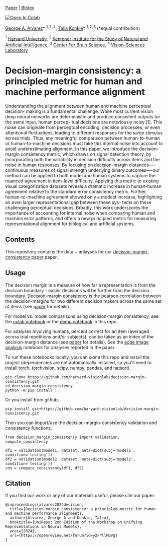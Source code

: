 
[Paper](https://openreview.net/forum?id=y2FPllMQVg) | [Bibtex](#bibtex)

[![Open In Colab](https://colab.research.google.com/assets/colab-badge.svg)](https://colab.research.google.com/drive/1iMycNR5rTfEtRheJfd0-HjAz3TKRD8xx?usp=sharing)

[George A. Alvarez](https://visionlab.harvard.edu/george/)\* $^{1,2,4}$, [Talia Konkle](https://konklab.fas.harvard.edu/)\* $^{1,2,3}$
(*equal contribution)

$^1$ [Harvard University](https://www.harvard.edu/), $^2$ [Kempner Institute for the Study of Natural and Artificial Intelligence](https://kempnerinstitute.harvard.edu/), $^3$ [Center For Brain Science](https://cbs.fas.harvard.edu/), $^4$ [Vision-Sciences Laboratory](https://visionlab.harvard.edu/)
<br>

# Decision-margin consistency: a principled metric for human and machine performance alignment

Understanding the alignment between human and machine perceptual decision- making is a fundamental challenge. While most current vision deep neural networks are deterministic and produce consistent outputs for the same input, human percep- tual decisions are notoriously noisy [1]. This noise can originate from perceptual encoding, decision processes, or even attentional fluctuations, leading to different responses for the same stimulus across trials. Thus, any meaningful comparison between human-to-human or human-to-machine decisions must take this internal noise into account to avoid underestimating alignment. In this paper, we introduce the decision-margin consistency metric, which draws on signal detection theory, by incorporating both the variability in decision difficulty across items and the noise in human responses. By focusing on decision-margin distances—-continuous measures of signal strength underlying binary outcomes—-our method can be applied to both model and human systems to capture the nuanced agreement in item-level difficulty. Applying this metric to existing visual categorization datasets reveals a dramatic increase in human-human agreement relative to the standard error consistency metric. Further, human-to-machine agreement showed only a modest increase, highlighting an even larger representational gap between these sys- tems on these challenging perceptual decisions. Broadly, this work underscores the importance of accounting for internal noise when comparing human and machine error patterns, and offers a new principled metric for measuring representational alignment for biological and artificial systems.

## Contents

This repository contains the data + anlayses for our [decision-margin-consistency paper](https://openreview.net/pdf?id=y2FPllMQVg) paper.

## Usage

The decision margin is a measure of how far a representation is from the decision boundary - easier decisions will be further from the decision boundary. Decision-margin consistency is the pearson correlation between the decision-margins for two different decision makers across the same set of items (see [paper](https://openreview.net/forum?id=y2FPllMQVg) for details). 

For model vs. model comparisons using decision-margin consistency, see the [colab notebook](https://colab.research.google.com/drive/1iMycNR5rTfEtRheJfd0-HjAz3TKRD8xx?usp=sharing) or the [demo notebook](https://github.com/harvard-visionlab/decision-margin-consistency/blob/main/notebooks/demo_model_vs_model.ipynb) in this repo. 

For analyses involving humans, percent correct for an item (averaged across trial repetitions and/or subjects), can be taken as an index of the decision-margin distance (see [paper](https://openreview.net/forum?id=y2FPllMQVg) for details). See the [edge image analysis](https://github.com/harvard-visionlab/decision-margin-consistency/blob/main/notebooks/edge_data_analysis.ipynb) notebook for analyses reported in the paper.

To run these notebooks locally, you can clone this repo and install the project (dependencies are not automatically installed, so you'll need to install torch, torchvision, scipy, numpy, pandas, and natsort).
```
git clone https://github.com/harvard-visionlab/decision-margin-consistency.git
cd decision-margin-consistency
python -m pip install .
```

Or you install from github:
```
pip install git+https://github.com/harvard-visionlab/decision-margin-consistency.git
```

Then you can import/use the decision-margin-consistency validation and consistency functions.
```
from decision_margin_consistency import validation, compute_consistency

df1 = validation(model1, dataset, meta=dict(subj='model1', condition='testing'))
df2 = validation(model2, dataset, meta=dict(subj='model2', condition='testing'))
con = compute_consistency(df1, df2)
```


<a name="bibtex"></a>
## Citation

If you find our work or any of our materials useful, please cite our paper:
```
@inproceedings{alvarez2024decision,
  title={Decision-margin consistency: a principled metric for human and machine performance alignment},
  author={Alvarez, George A and Konkle, Talia},
  booktitle={UniReps: 2nd Edition of the Workshop on Unifying Representations in Neural Models},
  year={2024},
  url={https://openreview.net/forum?id=y2FPllMQVg}
}

```
